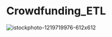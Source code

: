 # Crowdfunding_ETL

![istockphoto-1219719976-612x612](https://github.com/user-attachments/assets/ba3740dc-1777-4196-89f3-6eabeb86c57a)
